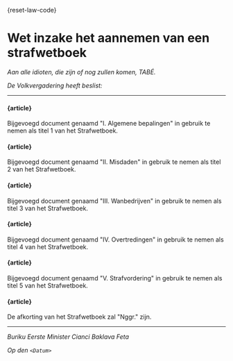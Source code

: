 {reset-law-code}
# Wet inzake het aannemen van een strafwetboek

_Aan alle idioten, die zijn of nog zullen komen, TABÉ._

_De Volkvergadering heeft beslist:_

--------------------------

#### {article}
Bijgevoegd document genaamd "I. Algemene bepalingen" in gebruik te nemen als titel 1 van het Strafwetboek.

#### {article}
Bijgevoegd document genaamd "II. Misdaden" in gebruik te nemen als titel 2 van het Strafwetboek.

#### {article}
Bijgevoegd document genaamd "III. Wanbedrijven" in gebruik te nemen als titel 3 van het Strafwetboek.

#### {article}
Bijgevoegd document genaamd "IV. Overtredingen" in gebruik te nemen als titel 4 van het Strafwetboek.

#### {article}
Bijgevoegd document genaamd "V. Strafvordering" in gebruik te nemen als titel 5 van het Strafwetboek.

#### {article}
De afkorting van het Strafwetboek zal "Nggr." zijn.

--------------------------

_Buriku Eerste Minister Cianci Baklava Feta_

_Op den ``<Datum>``_